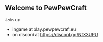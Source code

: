 ## Welcome to PewPewCraft

Join us 
- ingame at play.pewpewcraft.eu
- on discord at https://discord.gg/NfX3UPU
